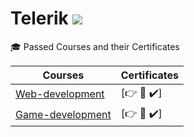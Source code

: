 # Telerik ![](images/https://webassets.azureedge.net/images/default-sou…ogos/telerik-academy-school.svg?sfvrsn=419d6f60_6)
🎓  Passed Courses and their Certificates

| Courses  | Certificates |
| ------------- | ------------- |
| [Web-development](https://www.telerikacademy.com/school/students-12-grade/web-development) |[:point_right:  :scroll: :heavy_check_mark:] |
| [Game-development](https://www.telerikacademy.com/school/students-12-grade/game-development) |[:point_right:  :scroll: :heavy_check_mark:] |
